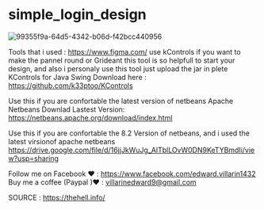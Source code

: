 # simple_login_design
![99355f9a-64d5-4342-b06d-f42bcc440956](https://user-images.githubusercontent.com/75055546/201565765-f73a7adc-9053-49b0-a39e-d72e11dfefd5.jpg)


Tools that i used : https://www.figma.com/
use kControls if you want to make the pannel round or Grideant this tool is so helpfull to start your design, and also i personaly use this tool just upload the jar in plete KControls for Java Swing Download here : https://github.com/k33ptoo/KControls

Use this if you are confortable the latest version of netbeans Apache Netbeans Downlad Lastest Version: https://netbeans.apache.org/download/index.html

Use this if you are confortable the 8.2 Version of netbeans, and i used the latest virsionof apache netbeans https://drive.google.com/file/d/16jjJkWuJg_AlTblLOvW0DN9KeTYBmdIi/view?usp=sharing

Follow me on Facebook ❤ : https://www.facebook.com/edward.villarin1432 Buy me a coffee (Paypal )❤ : villarinedward9@gmail.com

SOURCE : https://thehell.info/
